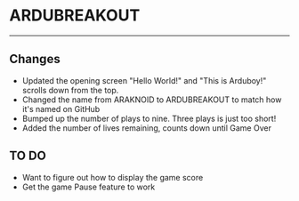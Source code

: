 # ARDUBREAKOUT
* * *

## Changes

* Updated the opening screen "Hello World!" and "This is Arduboy!" scrolls down from the top.
* Changed the name from ARAKNOID to ARDUBREAKOUT to match how it's named on GitHub
* Bumped up the number of plays to nine. Three plays is just too short!
* Added the number of lives remaining, counts down until Game Over

## TO DO

* Want to figure out how to display the game score
* Get the game Pause feature to work
